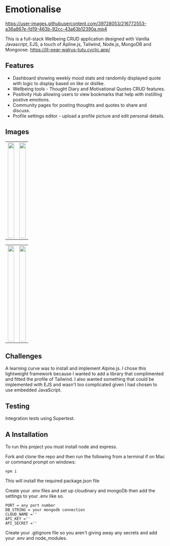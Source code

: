 # Emotionalise

https://user-images.githubusercontent.com/39728053/216772553-a36a867e-fd19-463b-92cc-43a63b12390a.mp4

This is a full-stack Wellbeing CRUD application designed with Vanilla Javascript, EJS, a touch of Apline.js, Tailwind, Node.js, MongoDB and Mongoose.
https://ill-pear-walrus-tutu.cyclic.app/
## Features
- Dashboard showing weekly mood stats and randomily displayed quote with logic to display based on like or dislike.
- Wellbeing tools - Thought Diary and Motivational Quotes CRUD features.
- Positivity Hub allowing users to view bookmarks that help with instilling postive emotions.
- Community pages for posting thoughts and quotes to share and discuss.
- Profile settings editor - upload a profile picture and edit personal details.

## Images

<table width="100%">
  <tr>
  <td width="50%" align="top">
   <img src ="https://user-images.githubusercontent.com/39728053/216773241-3871b9d0-25cd-4d1a-952e-431c52a2a2b9.png" style="height:300px;width:100%"></td>

  </td>
  <td width="50%" align="top">
   <img src = "https://user-images.githubusercontent.com/39728053/216773119-17519509-557e-44ae-a41c-e37a9e2b8be6.png" style="height:300px;width:100%"></td>

  </tr>
</table>

<table width="100%">
  <tr>
  <td width="50%" >
   <img src ="https://user-images.githubusercontent.com/39728053/216771795-129d4b30-c388-41f9-913b-732c79ad88fd.png" align="top" style="height:300px;width:100%"></td>

  </td>
  <td width="50%" >
   <img src = "https://user-images.githubusercontent.com/39728053/216772644-61eb7933-908d-4bb3-82aa-a7bc78fdff6b.png" align="top" style="height:300px;width:100%"></td>

  </tr>
</table>

## Challenges
A learning curve was to install and implement Alpine.js. I chose this lightweight framework because I wanted to add a library that complimented and fitted the profile of Tailwind.
I also wanted something that could be implemented with EJS and wasn't too complicated given I had chosen to use embedded JavaScript.

## Testing
Integration tests using Supertest.

## A Installation
To run this project you must install node and express.

Fork and clone the repo and then run the following from a terminal if on Mac or command prompt on windows:

```
npm i

```
This will install the required package.json file

Create your .env files and set up cloudinary and mongoDb then add the settings to your .env like so.

```
PORT = any port number
DB_STRING = your mongodb connection
CLOUD_NAME =''
API_KEY =''
API_SECRET =''
```
Create your .gitignore file so you aren't giving away any secrets and add your .env and node_modules.
